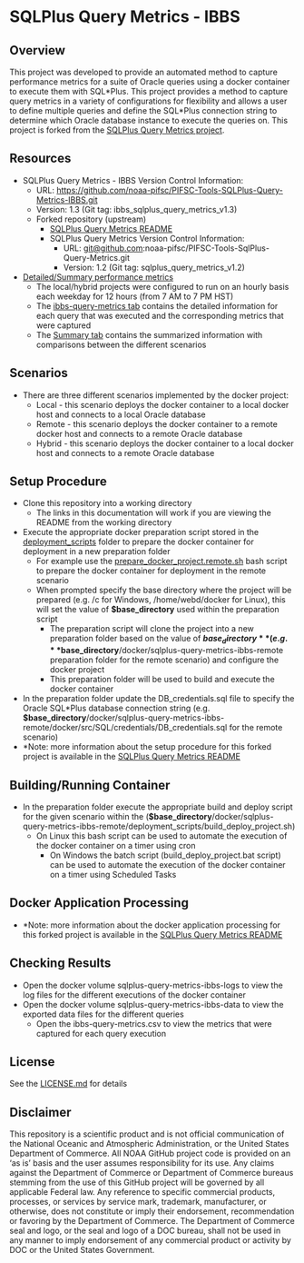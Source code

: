 # SQLPlus Query Metrics - IBBS

## Overview
This project was developed to provide an automated method to capture performance metrics for a suite of Oracle queries using a docker container to execute them with SQL\*Plus.  This project provides a method to capture query metrics in a variety of configurations for flexibility and allows a user to define multiple queries and define the SQL\*Plus connection string to determine which Oracle database instance to execute the queries on.  This project is forked from the [SQLPlus Query Metrics project](https://github.com/noaa-pifsc/PIFSC-Tools-SqlPlus-Query-Metrics).

## Resources
-   SQLPlus Query Metrics - IBBS Version Control Information:
    -   URL: https://github.com/noaa-pifsc/PIFSC-Tools-SQLPlus-Query-Metrics-IBBS.git
    -   Version: 1.3 (Git tag: ibbs_sqlplus_query_metrics_v1.3)
    -   Forked repository (upstream)
        -   [SQLPlus Query Metrics README](https://github.com/noaa-pifsc/PIFSC-Tools-SqlPlus-Query-Metrics/blob/main/README.md)
        -   SQLPlus Query Metrics Version Control Information:
            -   URL: git@github.com:noaa-pifsc/PIFSC-Tools-SqlPlus-Query-Metrics.git
            -   Version: 1.2 (Git tag: sqlplus_query_metrics_v1.2)
-   [Detailed/Summary performance metrics](https://docs.google.com/spreadsheets/d/1iMsI3dJOpzyzH0t-DAYBUajPaK2hxfE4/edit?usp=drive_link&ouid=107579489323446884981&rtpof=true&sd=true)
    -   The local/hybrid projects were configured to run on an hourly basis each weekday for 12 hours (from 7 AM to 7 PM HST)
    -   The [ibbs-query-metrics tab](https://docs.google.com/spreadsheets/d/1iMsI3dJOpzyzH0t-DAYBUajPaK2hxfE4/edit?gid=2040068626#gid=2040068626) contains the detailed information for each query that was executed and the corresponding metrics that were captured
    -   The [Summary tab](https://docs.google.com/spreadsheets/d/1iMsI3dJOpzyzH0t-DAYBUajPaK2hxfE4/edit?gid=1385076456#gid=1385076456) contains the summarized information with comparisons between the different scenarios

## Scenarios
-   There are three different scenarios implemented by the docker project:
    -   Local - this scenario deploys the docker container to a local docker host and connects to a local Oracle database
    -   Remote - this scenario deploys the docker container to a remote docker host and connects to a remote Oracle database
    -   Hybrid - this scenario deploys the docker container to a local docker host and connects to a remote Oracle database

## Setup Procedure
-   Clone this repository into a working directory
    -   The links in this documentation will work if you are viewing the README from the working directory
-   Execute the appropriate docker preparation script stored in the [deployment_scripts](./deployment_scripts) folder to prepare the docker container for deployment in a new preparation folder
    -   For example use the [prepare_docker_project.remote.sh](./deployment_scripts/prepare_docker_project.remote.sh) bash script to prepare the docker container for deployment in the remote scenario
    -   When prompted specify the base directory where the project will be prepared (e.g. /c for Windows, /home/webd/docker for Linux), this will set the value of **$base_directory** used within the preparation script
        -   The preparation script will clone the project into a new preparation folder based on the value of **$base_directory** (e.g. **$base_directory**/docker/sqlplus-query-metrics-ibbs-remote preparation folder for the remote scenario) and configure the docker project
        -   This preparation folder will be used to build and execute the docker container
-   In the preparation folder update the DB_credentials.sql file to specify the Oracle SQL\*Plus database connection string (e.g. **$base_directory**/docker/sqlplus-query-metrics-ibbs-remote/docker/src/SQL/credentials/DB_credentials.sql for the remote scenario)
-   \*Note: more information about the setup procedure for this forked project is available in the [SQLPlus Query Metrics README](https://github.com/noaa-pifsc/PIFSC-Tools-SqlPlus-Query-Metrics?tab=readme-ov-file#forked-repository-implementation)

## Building/Running Container
-   In the preparation folder execute the appropriate build and deploy script for the given scenario within the (**$base_directory**/docker/sqlplus-query-metrics-ibbs-remote/deployment_scripts/build_deploy_project.sh)
    -   On Linux this bash script can be used to automate the execution of the docker container on a timer using cron
		-   On Windows the batch script (build_deploy_project.bat script) can be used to automate the execution of the docker container on a timer using Scheduled Tasks

## Docker Application Processing
-   \*Note: more information about the docker application processing for this forked project is available in the [SQLPlus Query Metrics README](https://github.com/noaa-pifsc/PIFSC-Tools-SqlPlus-Query-Metrics?tab=readme-ov-file#docker-application-processing)

## Checking Results
-   Open the docker volume sqlplus-query-metrics-ibbs-logs to view the log files for the different executions of the docker container
-   Open the docker volume sqlplus-query-metrics-ibbs-data to view the exported data files for the different queries
    -   Open the ibbs-query-metrics.csv to view the metrics that were captured for each query execution

## License
See the [LICENSE.md](./LICENSE.md) for details

## Disclaimer
This repository is a scientific product and is not official communication of the National Oceanic and Atmospheric Administration, or the United States Department of Commerce. All NOAA GitHub project code is provided on an ‘as is’ basis and the user assumes responsibility for its use. Any claims against the Department of Commerce or Department of Commerce bureaus stemming from the use of this GitHub project will be governed by all applicable Federal law. Any reference to specific commercial products, processes, or services by service mark, trademark, manufacturer, or otherwise, does not constitute or imply their endorsement, recommendation or favoring by the Department of Commerce. The Department of Commerce seal and logo, or the seal and logo of a DOC bureau, shall not be used in any manner to imply endorsement of any commercial product or activity by DOC or the United States Government.
